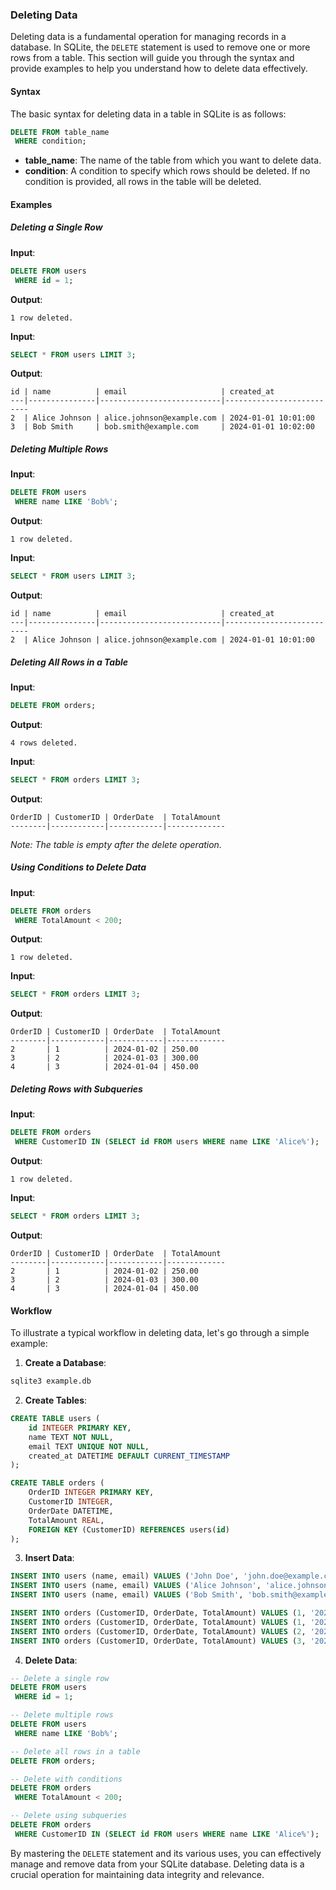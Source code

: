 

### Deleting Data

Deleting data is a fundamental operation for managing records in a database. In SQLite, the `DELETE` statement is used to remove one or more rows from a table. This section will guide you through the syntax and provide examples to help you understand how to delete data effectively.

#### Syntax

The basic syntax for deleting data in a table in SQLite is as follows:

```sql
DELETE FROM table_name
 WHERE condition;
```

- **table_name**: The name of the table from which you want to delete data.
- **condition**: A condition to specify which rows should be deleted. If no condition is provided, all rows in the table will be deleted.

#### Examples

##### Deleting a Single Row

**Input**:

```sql
DELETE FROM users
 WHERE id = 1;
```

**Output**:

```plaintext
1 row deleted.
```

**Input**:

```sql
SELECT * FROM users LIMIT 3;
```

**Output**:

```plaintext
id | name          | email                     | created_at
---|---------------|---------------------------|--------------------------
2  | Alice Johnson | alice.johnson@example.com | 2024-01-01 10:01:00
3  | Bob Smith     | bob.smith@example.com     | 2024-01-01 10:02:00
```

##### Deleting Multiple Rows

**Input**:

```sql
DELETE FROM users
 WHERE name LIKE 'Bob%';
```

**Output**:

```plaintext
1 row deleted.
```

**Input**:

```sql
SELECT * FROM users LIMIT 3;
```

**Output**:

```plaintext
id | name          | email                     | created_at
---|---------------|---------------------------|--------------------------
2  | Alice Johnson | alice.johnson@example.com | 2024-01-01 10:01:00
```

##### Deleting All Rows in a Table

**Input**:

```sql
DELETE FROM orders;
```

**Output**:

```plaintext
4 rows deleted.
```

**Input**:

```sql
SELECT * FROM orders LIMIT 3;
```

**Output**:

```plaintext
OrderID | CustomerID | OrderDate  | TotalAmount
--------|------------|------------|-------------
```

*Note: The table is empty after the delete operation.*

##### Using Conditions to Delete Data

**Input**:

```sql
DELETE FROM orders
 WHERE TotalAmount < 200;
```

**Output**:

```plaintext
1 row deleted.
```

**Input**:

```sql
SELECT * FROM orders LIMIT 3;
```

**Output**:

```plaintext
OrderID | CustomerID | OrderDate  | TotalAmount
--------|------------|------------|-------------
2       | 1          | 2024-01-02 | 250.00
3       | 2          | 2024-01-03 | 300.00
4       | 3          | 2024-01-04 | 450.00
```

##### Deleting Rows with Subqueries

**Input**:

```sql
DELETE FROM orders
 WHERE CustomerID IN (SELECT id FROM users WHERE name LIKE 'Alice%');
```

**Output**:

```plaintext
1 row deleted.
```

**Input**:

```sql
SELECT * FROM orders LIMIT 3;
```

**Output**:

```plaintext
OrderID | CustomerID | OrderDate  | TotalAmount
--------|------------|------------|-------------
2       | 1          | 2024-01-02 | 250.00
3       | 2          | 2024-01-03 | 300.00
4       | 3          | 2024-01-04 | 450.00
```

#### Workflow

To illustrate a typical workflow in deleting data, let's go through a simple example:

1. **Create a Database**:

```bash
sqlite3 example.db
```

2. **Create Tables**:

```sql
CREATE TABLE users (
    id INTEGER PRIMARY KEY,
    name TEXT NOT NULL,
    email TEXT UNIQUE NOT NULL,
    created_at DATETIME DEFAULT CURRENT_TIMESTAMP
);

CREATE TABLE orders (
    OrderID INTEGER PRIMARY KEY,
    CustomerID INTEGER,
    OrderDate DATETIME,
    TotalAmount REAL,
    FOREIGN KEY (CustomerID) REFERENCES users(id)
);
```

3. **Insert Data**:

```sql
INSERT INTO users (name, email) VALUES ('John Doe', 'john.doe@example.com');
INSERT INTO users (name, email) VALUES ('Alice Johnson', 'alice.johnson@example.com');
INSERT INTO users (name, email) VALUES ('Bob Smith', 'bob.smith@example.com');

INSERT INTO orders (CustomerID, OrderDate, TotalAmount) VALUES (1, '2024-01-01', 150.00);
INSERT INTO orders (CustomerID, OrderDate, TotalAmount) VALUES (1, '2024-01-02', 200.00);
INSERT INTO orders (CustomerID, OrderDate, TotalAmount) VALUES (2, '2024-01-03', 300.00);
INSERT INTO orders (CustomerID, OrderDate, TotalAmount) VALUES (3, '2024-01-04', 450.00);
```

4. **Delete Data**:

```sql
-- Delete a single row
DELETE FROM users
 WHERE id = 1;

-- Delete multiple rows
DELETE FROM users
 WHERE name LIKE 'Bob%';

-- Delete all rows in a table
DELETE FROM orders;

-- Delete with conditions
DELETE FROM orders
 WHERE TotalAmount < 200;

-- Delete using subqueries
DELETE FROM orders
 WHERE CustomerID IN (SELECT id FROM users WHERE name LIKE 'Alice%');
```

By mastering the `DELETE` statement and its various uses, you can effectively manage and remove data from your SQLite database. Deleting data is a crucial operation for maintaining data integrity and relevance.

